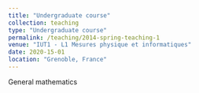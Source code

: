 ```yaml
---
title: "Undergraduate course"
collection: teaching
type: "Undergraduate course"
permalink: /teaching/2014-spring-teaching-1
venue: "IUT1 - L1 Mesures physique et informatiques"
date: 2020-15-01
location: "Grenoble, France"
---
```



General mathematics
